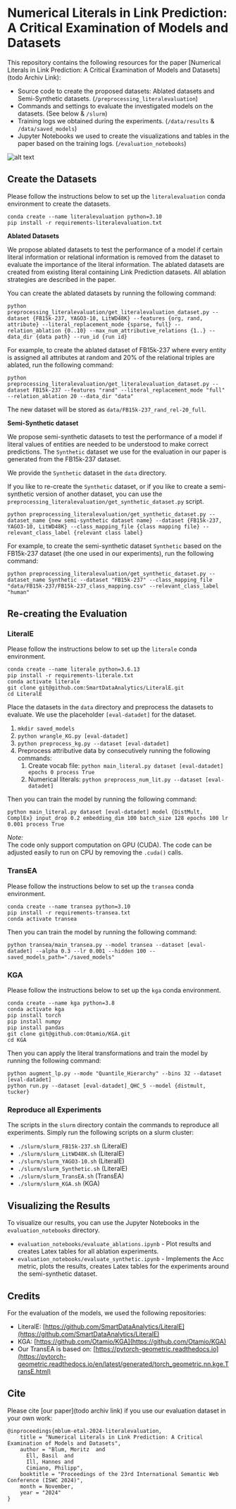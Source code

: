 # Numerical Literals in Link Prediction: A Critical Examination of Models and Datasets

This repository contains the following resources for the paper [Numerical Literals in Link Prediction: 
A Critical Examination of Models and Datasets](todo Archiv Link):
* Source code to create the proposed datasets: Ablated datasets and Semi-Synthetic datasets. (`/preprocessing_literalevaluation`)
* Commands and settings to evaluate the investigated models on the datasets. (See below & `/slurm`)
* Training logs we obtained during the experiments. (`/data/results` & `/data/saved_models`)
* Jupyter Notebooks we used to create the visualizations and tables in the paper based on the training logs. (`/evaluation_notebooks`)

![alt text](https://anonymous.4open.science/api/repo/LiteralEvaluation-7545/file/data/tex/example_eiffel_tower.png)


## Create the Datasets
Please follow the instructions below to set up the `literalevaluation` conda environment to create the datasets.

```
conda create --name literalevaluation python=3.10
pip install -r requirements-literalevaluation.txt
```

**Ablated Datasets**

We propose ablated datasets to test the performance of a model if certain literal information or relational information
is removed from the dataset to evaluate the importance of the literal information. The ablated datasets are created from
existing literal containing Link Prediction datasets. All ablation strategies are described in the paper.

You can create the ablated datasets by running the following command:
```
python preprocessing_literalevaluation/get_literalevaluation_dataset.py --dataset {FB15k-237, YAGO3-10, LitWD48K} --features {org, rand, attribute} --literal_replacement_mode {sparse, full} --relation_ablation {0..10} --max_num_attributive_relations {1..} --data_dir {data path} --run_id {run id}
```

For example, to create the ablated dataset of FB15k-237 where every entity is assigned all attributes at random 
and 20% of the relational triples are ablated, run the following command:
```
python preprocessing_literalevaluation/get_literalevaluation_dataset.py --dataset FB15k-237 --features "rand" --literal_replacement_mode "full" --relation_ablation 20 --data_dir "data"
```
The new dataset will be stored as `data/FB15k-237_rand_rel-20_full`.




**Semi-Synthetic dataset**

We propose semi-synthetic datasets to test the performance of a model if literal values of entities are needed to be 
understood to make correct predictions. The `Synthetic` dataset we use for the evaluation in our paper is generated 
from the FB15k-237 dataset. 

We provide the `Synthetic` dataset in the `data` directory.

If you like to re-create the `Synthetic` dataset, or if you like to create
a semi-synthetic version of another dataset, you can use the 
`preprocessing_literalevaluation/get_synthetic_dataset.py` script.

```
python preprocessing_literalevaluation/get_synthetic_dataset.py --dataset_name {new semi-synthetic dataset name} --dataset {FB15k-237, YAGO3-10, LitWD48K} --class_mapping_file {class mapping file} --relevant_class_label {relevant class label}
```

For example, to create the semi-synthetic dataset `Synthetic` based on the FB15k-237 dataset (the one used in our experiments), run the following command:
```
python preprocessing_literalevaluation/get_synthetic_dataset.py --dataset_name Synthetic --dataset "FB15k-237" --class_mapping_file "data/FB15k-237/FB15k-237_class_mapping.csv" --relevant_class_label "human"
```


## Re-creating the Evaluation

### LiteralE
Please follow the instructions below to set up the `literale` conda environment.
```
conda create --name literale python=3.6.13
pip install -r requirements-literale.txt
conda activate literale
git clone git@github.com:SmartDataAnalytics/LiteralE.git
cd LiteralE
```

Place the datasets in the `data` directory and preprocess the datasets to evaluate. 
We use the placeholder `[eval-datadet]` for the dataset.
1. `mkdir saved_models`
2. `python wrangle_KG.py [eval-datadet]`
3. `python preprocess_kg.py --dataset [eval-datadet]`
4. Preprocess attributive data by consecutively running the following commands:
    1. Create vocab file: `python main_literal.py dataset [eval-datadet] epochs 0 process True`
    2. Numerical literals: `python preprocess_num_lit.py --dataset [eval-datadet]`
   
Then you can train the model by running the following command:
```
python main_literal.py dataset [eval-datadet] model {DistMult, ComplEx} input_drop 0.2 embedding_dim 100 batch_size 128 epochs 100 lr 0.001 process True
```

_Note:_  
The code only support computation on GPU (CUDA). The code can be adjusted easily to run on CPU by removing the `.cuda()` calls.


### TransEA
Please follow the instructions below to set up the `transea` conda environment.

```
conda create --name transea python=3.10
pip install -r requirements-transea.txt
conda activate transea
```

Then you can train the model by running the following command:
```
python transea/main_transea.py --model transea --dataset [eval-datadet] --alpha 0.3 --lr 0.001 --hidden 100 --saved_models_path="./saved_models"
```


### KGA
Please follow the instructions below to set up the `kga` conda environment.
```
conda create --name kga python=3.8
conda activate kga
pip install torch
pip install numpy
pip install pandas 
git clone git@github.com:Otamio/KGA.git
cd KGA
```

Then you can apply the literal transformations and train the model by running the following command: 
```
python augment_lp.py --mode "Quantile_Hierarchy" --bins 32 --dataset [eval-datadet]
python run.py --dataset [eval-datadet]_QHC_5 --model {distmult, tucker}
```


### Reproduce all Experiments
The scripts in the `slurm` directory contain the commands to reproduce all experiments. Simply run the following
scripts on a slurm cluster:
* `./slurm/slurm_FB15k-237.sh` (LiteralE)
* `./slurm/slurm_LitWD48K.sh` (LiteralE)
* `./slurm/slurm_YAGO3-10.sh` (LiteralE)
* `./slurm/slurm_Synthetic.sh` (LiteralE)
* `./slurm/slurm_TransEA.sh` (TransEA)
* `./slurm/slurm_KGA.sh` (KGA)


## Visualizing the Results
To visualize our results, you can use the Jupyter Notebooks in the `evaluation_notebooks` directory.
* `evaluation_notebooks/evaluate_ablations.ipynb` - Plot results and creates Latex tables for all ablation experiments.
* `evaluation_notebooks/evaluate_synthetic.ipynb` - Implements the Acc metric, plots the results, creates Latex tables for the experiments around the semi-synthetic dataset.


## Credits
For the evaluation of the models, we used the following repositories:
* LiteralE: [https://github.com/SmartDataAnalytics/LiteralE](https://github.com/SmartDataAnalytics/LiteralE)
* KGA: [https://github.com/Otamio/KGA](https://github.com/Otamio/KGA)
* Our TransEA is based on: [https://pytorch-geometric.readthedocs.io](https://pytorch-geometric.readthedocs.io/en/latest/generated/torch_geometric.nn.kge.TransE.html)


## Cite

Please cite [our paper](todo archiv link) if you use our evaluation dataset in your own work:

```
@inproceedings{mblum-etal-2024-literalevaluation,
    title = "Numerical Literals in Link Prediction: A Critical Examination of Models and Datasets",
    author = "Blum, Moritz  and
      Ell, Basil  and
      Ill, Hannes and 
      Cimiano, Philipp",
    booktitle = "Proceedings of the 23rd International Semantic Web Conference (ISWC 2024)",
    month = November,
    year = "2024"
}
```